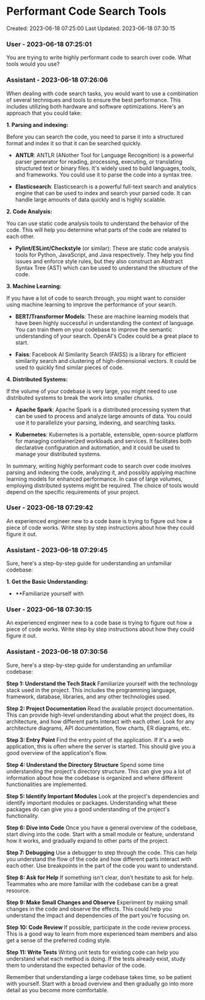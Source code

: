 # Performant Code Search Tools

Created: 2023-06-18 07:25:00
Last Updated: 2023-06-18 07:30:15

### User - 2023-06-18 07:25:01

You are trying to write highly performant code to search over code. What tools would you use?

### Assistant - 2023-06-18 07:26:06

When dealing with code search tasks, you would want to use a combination of several techniques and tools to ensure the best performance. This includes utilizing both hardware and software optimizations. Here's an approach that you could take:

**1. Parsing and indexing:**

Before you can search the code, you need to parse it into a structured format and index it so that it can be searched quickly.

- **ANTLR**: ANTLR (ANother Tool for Language Recognition) is a powerful parser generator for reading, processing, executing, or translating structured text or binary files. It's widely used to build languages, tools, and frameworks. You could use it to parse the code into a syntax tree.

- **Elasticsearch**: Elasticsearch is a powerful full-text search and analytics engine that can be used to index and search your parsed code. It can handle large amounts of data quickly and is highly scalable.

**2. Code Analysis:**

You can use static code analysis tools to understand the behavior of the code. This will help you determine what parts of the code are related to each other.

- **Pylint/ESLint/Checkstyle** (or similar): These are static code analysis tools for Python, JavaScript, and Java respectively. They help you find issues and enforce style rules, but they also construct an Abstract Syntax Tree (AST) which can be used to understand the structure of the code.

**3. Machine Learning:**

If you have a lot of code to search through, you might want to consider using machine learning to improve the performance of your search.

- **BERT/Transformer Models**: These are machine learning models that have been highly successful in understanding the context of language. You can train them on your codebase to improve the semantic understanding of your search. OpenAI's Codex could be a great place to start.

- **Faiss**: Facebook AI Similarity Search (FAISS) is a library for efficient similarity search and clustering of high-dimensional vectors. It could be used to quickly find similar pieces of code.

**4. Distributed Systems:**

If the volume of your codebase is very large, you might need to use distributed systems to break the work into smaller chunks.

- **Apache Spark**: Apache Spark is a distributed processing system that can be used to process and analyze large amounts of data. You could use it to parallelize your parsing, indexing, and searching tasks.

- **Kubernetes**: Kubernetes is a portable, extensible, open-source platform for managing containerized workloads and services. It facilitates both declarative configuration and automation, and it could be used to manage your distributed systems.

In summary, writing highly performant code to search over code involves parsing and indexing the code, analyzing it, and possibly applying machine learning models for enhanced performance. In case of large volumes, employing distributed systems might be required. The choice of tools would depend on the specific requirements of your project.

### User - 2023-06-18 07:29:42

An experienced engineer new to a code base is trying to figure out how a piece of code works. Write step by step instructions about how they could figure it out.

### Assistant - 2023-06-18 07:29:45

Sure, here's a step-by-step guide for understanding an unfamiliar codebase:

**1. Get the Basic Understanding:**

- **Familiarize yourself with

### User - 2023-06-18 07:30:15

An experienced engineer new to a code base is trying to figure out how a piece of code works. Write step by step instructions about how they could figure it out.

### Assistant - 2023-06-18 07:30:56

Sure, here's a step-by-step guide for understanding an unfamiliar codebase:

**Step 1: Understand the Tech Stack**
Familiarize yourself with the technology stack used in the project. This includes the programming language, framework, database, libraries, and any other technologies used.

**Step 2: Project Documentation**
Read the available project documentation. This can provide high-level understanding about what the project does, its architecture, and how different parts interact with each other. Look for any architecture diagrams, API documentation, flow charts, ER diagrams, etc.

**Step 3: Entry Point**
Find the entry point of the application. If it's a web application, this is often where the server is started. This should give you a good overview of the application's flow.

**Step 4: Understand the Directory Structure**
Spend some time understanding the project's directory structure. This can give you a lot of information about how the codebase is organized and where different functionalities are implemented.

**Step 5: Identify Important Modules**
Look at the project's dependencies and identify important modules or packages. Understanding what these packages do can give you a good understanding of the project's functionality.

**Step 6: Dive into Code**
Once you have a general overview of the codebase, start diving into the code. Start with a small module or feature, understand how it works, and gradually expand to other parts of the project.

**Step 7: Debugging**
Use a debugger to step through the code. This can help you understand the flow of the code and how different parts interact with each other. Use breakpoints in the part of the code you want to understand.

**Step 8: Ask for Help**
If something isn't clear, don't hesitate to ask for help. Teammates who are more familiar with the codebase can be a great resource.

**Step 9: Make Small Changes and Observe**
Experiment by making small changes in the code and observe the effects. This could help you understand the impact and dependencies of the part you're focusing on.

**Step 10: Code Review**
If possible, participate in the code review process. This is a good way to learn from more experienced team members and also get a sense of the preferred coding style.

**Step 11: Write Tests**
Writing unit tests for existing code can help you understand what each method is doing. If the tests already exist, study them to understand the expected behavior of the code.

Remember that understanding a large codebase takes time, so be patient with yourself. Start with a broad overview and then gradually go into more detail as you become more comfortable.


